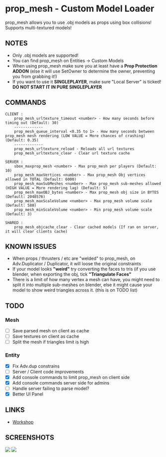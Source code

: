 # prop_mesh - Custom Model Loader

prop_mesh allows you to use .obj models as props using box collisions!
Supports multi-textured models!

## NOTES
- Only .obj models are supported!
- You can find prop_mesh on Entities -> Custom Models
- When using prop_mesh make sure you at least have a **Prop Protection ADDON** (else it will use SetOwner to determine the owner, preventing you from grabbing it!)
- If you want to use it **SINGLEPLAYER**, make sure "Local Server" is ticked! **DO NOT START IT IN PURE SINGLEPLAYER**

## COMMANDS
```
CLIENT :
	prop_mesh_urltexture_timeout <number> - How many seconds before timing out (Default: 30)
	-------------
	prop_mesh_queue_interval <0.35 to 1> - How many seconds between prop_mesh mesh rendering (LOW VALUE = More chances of crashing) (Default: 0.35)
	-------------
	prop_mesh_urltexture_reload - Reloads all url textures
	prop_mesh_urltexture_clear - Clear url texture cache
```
```
SERVER :
	sbox_maxprop_mesh <number> - Max prop_mesh per players (Default: 10)
	prop_mesh_maxVertices <number> - Max prop_mesh Obj vertices allowed in TOTAL (Default: 6000)
	prop_mesh_maxSubMeshes <number> - Max prop_mesh sub-meshes allowed (HIGH VALUE = More rendering lag) (Default: 5)
	prop_mesh_maxOBJ_bytes <number> - Max prop_mesh obj size in BYTES (Default: 2048576)
	prop_mesh_maxScaleVolume <number> - Max prop_mesh volume scale (Default: 580)
	prop_mesh_minScaleVolume <number> - Min prop_mesh volume scale (Default: 3)
```
```
SHARED :
	prop_mesh_objcache_clear - Clear cached models (If ran on server, it will clear clients cache)
```
## KNOWN ISSUES

- When props / thrusters / etc are "welded" to prop_mesh, on Adv.Duplicator / Duplicator, it will loose the original constraints
- If your model looks **"weird"** try converting the faces to tris (if you use blender, when exporting the obj, tick **"Triangulate Faces"**
- There is a limit of how many vertex a mesh can have, you might need to split it into multiple sub-meshes on blender, else it might cause your model to show weird triangles across it. (this is on TODO list)

## TODO
### Mesh
- [ ] Save parsed mesh on client as cache
- [ ] Save textures on client as cache
- [ ] Split the mesh if triangles limit is high

### Entity
- [x] Fix Adv.dup constrains
- [ ] Server / Client code improvements
- [x] Add console commands to limit prop_mesh on client side
- [x] Add console commands server side for admins
- [ ] Handle server failing to parse model?
- [x] Better UI Panel

## LINKS
- [Workshop](https://steamcommunity.com/sharedfiles/filedetails/?id=2205982705)

## SCREENSHOTS
![](https://i.imgur.com/5p3USX0.png)
![](https://i.imgur.com/fc4tl7K.png)
